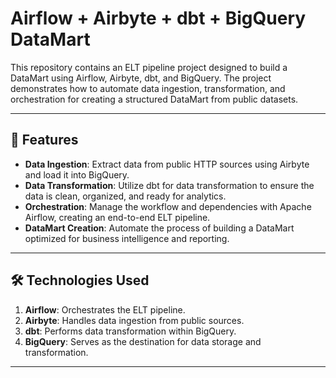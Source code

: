 # Airflow + Airbyte + dbt + BigQuery DataMart

This repository contains an ELT pipeline project designed to build a DataMart using Airflow, Airbyte, dbt, and BigQuery. The project demonstrates how to automate data ingestion, transformation, and orchestration for creating a structured DataMart from public datasets.

---

## 🚀 Features

- **Data Ingestion**: Extract data from public HTTP sources using Airbyte and load it into BigQuery.  
- **Data Transformation**: Utilize dbt for data transformation to ensure the data is clean, organized, and ready for analytics.  
- **Orchestration**: Manage the workflow and dependencies with Apache Airflow, creating an end-to-end ELT pipeline.  
- **DataMart Creation**: Automate the process of building a DataMart optimized for business intelligence and reporting.  

---

## 🛠️ Technologies Used

1. **Airflow**: Orchestrates the ELT pipeline.  
2. **Airbyte**: Handles data ingestion from public sources.  
3. **dbt**: Performs data transformation within BigQuery.  
4. **BigQuery**: Serves as the destination for data storage and transformation.  

---
